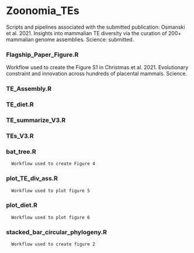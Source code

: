 # Zoonomia_TEs
Scripts and pipelines associated with the submitted publication: Osmanski et al. 2021. Insights into mammalian TE diversity via the curation of 200+ mammalian genome assemblies. Science: submitted. 



### Flagship_Paper_Figure.R
Workflow used to create the Figure S1 in Christmas et al. 2021. Evolutionary constraint and innovation across hundreds of placental mammals. Science. 



### TE_Assembly.R



### TE_diet.R



### TE_summarize_V3.R



### TEs_V3.R



### bat_tree.R
      Workflow used to create Figure 4


### plot_TE_div_ass.R
      Workflow used to plot figure 5


### plot_diet.R
      Workflow used to plot figure 6


### stacked_bar_circular_phylogeny.R
      Workflow used to create figure 2

